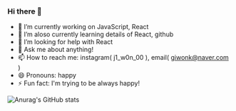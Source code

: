 ### Hi there 👋

- 🔭 I’m currently working on JavaScript, React
- 🌱 I’m aloso currently learning details of React, github 
- 🤔 I’m looking for help with React
- 💬 Ask me about anything!
- 📫 How to reach me: instagram( j1_w0n_00 ), email( giwonk@naver.com )
- 😄 Pronouns: happy
- ⚡ Fun fact: I'm trying to be always happy!

![Anurag's GitHub stats](https://github-readme-stats.vercel.app/api?username=wannabefrontdeveloper&show_icons=true&theme=radical)
